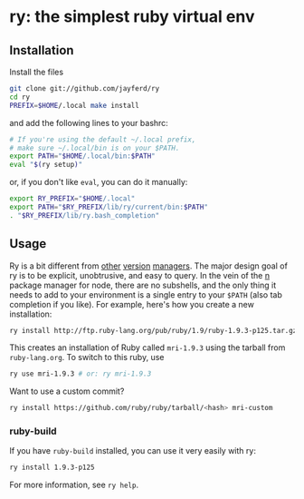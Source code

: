 # ry: the simplest ruby virtual env

## Installation

Install the files

``` bash
git clone git://github.com/jayferd/ry
cd ry
PREFIX=$HOME/.local make install
```

and add the following lines to your bashrc:

``` bash
# If you're using the default ~/.local prefix,
# make sure ~/.local/bin is on your $PATH.
export PATH="$HOME/.local/bin:$PATH"
eval "$(ry setup)"
```

or, if you don't like `eval`, you can do it manually:

``` bash
export RY_PREFIX="$HOME/.local"
export PATH="$RY_PREFIX/lib/ry/current/bin:$PATH"
. "$RY_PREFIX/lib/ry.bash_completion"
```

## Usage

Ry is a bit different from [other][rvm] [version][rbenv] [managers][nvm].  The major design goal of ry is to be explicit, unobtrusive, and easy to query.  In the vein of the [n][] package manager for node, there are no subshells, and the only thing it needs to add to your environment is a single entry to your `$PATH` (also tab completion if you like).  For example, here's how you create a new installation:

[rvm]: http://rvm.beginrescueend.com/
[nvm]: https://github.com/creationix/nvm
[rbenv]: https://github.com/sstephenson/rbenv
[n]: https://github.com/visionmedia/n

``` bash
ry install http://ftp.ruby-lang.org/pub/ruby/1.9/ruby-1.9.3-p125.tar.gz mri-1.9.3
```

This creates an installation of Ruby called `mri-1.9.3` using the tarball from `ruby-lang.org`.  To switch to this ruby, use

``` bash
ry use mri-1.9.3 # or: ry mri-1.9.3
```

Want to use a custom commit?

``` bash
ry install https://github.com/ruby/ruby/tarball/<hash> mri-custom
```

### ruby-build
If you have `ruby-build` installed, you can use it very easily with ry:

``` bash
ry install 1.9.3-p125
```

For more information, see `ry help`.
